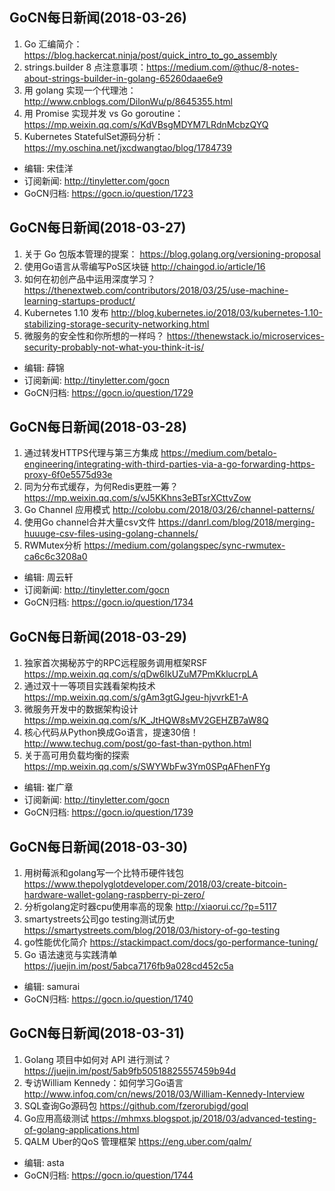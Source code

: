 ## GoCN每日新闻(2018-03-26)

1. Go 汇编简介：https://blog.hackercat.ninja/post/quick_intro_to_go_assembly
2. strings.builder 8 点注意事项：https://medium.com/@thuc/8-notes-about-strings-builder-in-golang-65260daae6e9
3. 用 golang 实现一个代理池：http://www.cnblogs.com/DilonWu/p/8645355.html
4. 用 Promise 实现并发 vs Go goroutine：https://mp.weixin.qq.com/s/KdVBsgMDYM7LRdnMcbzQYQ
5. Kubernetes StatefulSet源码分析：https://my.oschina.net/jxcdwangtao/blog/1784739

- 编辑: 宋佳洋  
- 订阅新闻: http://tinyletter.com/gocn  
- GoCN归档: https://gocn.io/question/1723  

## GoCN每日新闻(2018-03-27)

1. 关于 Go 包版本管理的提案： https://blog.golang.org/versioning-proposal
2. 使用Go语言从零编写PoS区块链 http://chaingod.io/article/16
3.  如何在初创产品中运用深度学习？ https://thenextweb.com/contributors/2018/03/25/use-machine-learning-startups-product/
4. Kubernetes 1.10 发布  http://blog.kubernetes.io/2018/03/kubernetes-1.10-stabilizing-storage-security-networking.html
5. 微服务的安全性和你所想的一样吗？ https://thenewstack.io/microservices-security-probably-not-what-you-think-it-is/

- 编辑: 薛锦
- 订阅新闻: http://tinyletter.com/gocn
- GoCN归档:  https://gocn.io/question/1729

## GoCN每日新闻(2018-03-28)

1. 通过转发HTTPS代理与第三方集成 https://medium.com/betalo-engineering/integrating-with-third-parties-via-a-go-forwarding-https-proxy-6f0e5575d93e
2. 同为分布式缓存，为何Redis更胜一筹？ https://mp.weixin.qq.com/s/vJ5KKhns3eBTsrXCttvZow
3. Go Channel 应用模式 http://colobu.com/2018/03/26/channel-patterns/
4. 使用Go channel合并大量csv文件 https://danrl.com/blog/2018/merging-huuuge-csv-files-using-golang-channels/
5. RWMutex分析 https://medium.com/golangspec/sync-rwmutex-ca6c6c3208a0

- 编辑: 周云轩
- 订阅新闻: http://tinyletter.com/gocn
- GoCN归档:  https://gocn.io/question/1734


## GoCN每日新闻(2018-03-29)

1. 独家首次揭秘苏宁的RPC远程服务调用框架RSF  https://mp.weixin.qq.com/s/qDw6IkUZuM7PmKklucrpLA
2. 通过双十一等项目实践看架构技术  https://mp.weixin.qq.com/s/gAm3gtGJgeu-hjvvrkE1-A
3. 微服务开发中的数据架构设计 https://mp.weixin.qq.com/s/K_JtHQW8sMV2GEHZB7aW8Q
4. 核心代码从Python换成Go语言，提速30倍！ http://www.techug.com/post/go-fast-than-python.html
5. 关于高可用负载均衡的探索 https://mp.weixin.qq.com/s/SWYWbFw3Ym0SPqAFhenFYg

- 编辑: 崔广章
- 订阅新闻: http://tinyletter.com/gocn
- GoCN归档:  https://gocn.io/question/1739

## GoCN每日新闻(2018-03-30)

1. 用树莓派和golang写一个比特币硬件钱包  https://www.thepolyglotdeveloper.com/2018/03/create-bitcoin-hardware-wallet-golang-raspberry-pi-zero/ 
2. 分析golang定时器cpu使用率高的现象 http://xiaorui.cc/?p=5117 
3. smartystreets公司go testing测试历史  https://smartystreets.com/blog/2018/03/history-of-go-testing 
4. go性能优化简介 https://stackimpact.com/docs/go-performance-tuning/ 
5. Go 语法速览与实践清单 https://juejin.im/post/5abca7176fb9a028cd452c5a 

- 编辑: samurai
- GoCN归档: https://gocn.io/question/1740 

## GoCN每日新闻(2018-03-31)

1. Golang 项目中如何对 API 进行测试？https://juejin.im/post/5ab9fb50518825557459b94d 
2. 专访William Kennedy：如何学习Go语言 http://www.infoq.com/cn/news/2018/03/William-Kennedy-Interview 
3. SQL查询Go源码包 https://github.com/fzerorubigd/goql 
4. Go应用高级测试 https://mhmxs.blogspot.jp/2018/03/advanced-testing-of-golang-applications.html 
5. QALM Uber的QoS 管理框架 https://eng.uber.com/qalm/ 

- 编辑: asta
- GoCN归档: https://gocn.io/question/1744 


